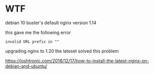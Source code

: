 # WTF
debian 10 buster's default nginx version 1.14

this gave me the following error
```
invalid URL prefix in ""
```

upgrading nginx to 1.20 the lateset solved this problem

https://joshtronic.com/2018/12/17/how-to-install-the-latest-nginx-on-debian-and-ubuntu/

